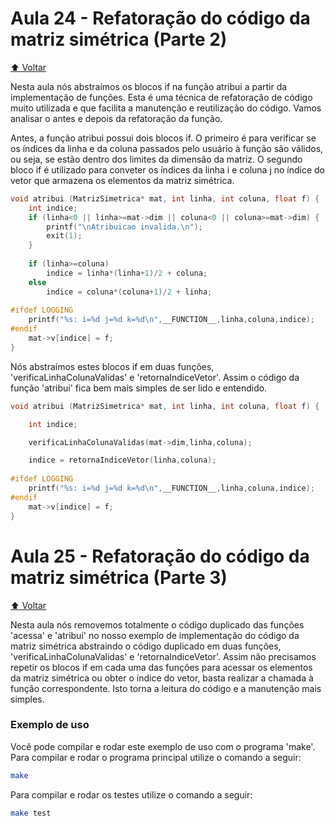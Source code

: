 # Aula 24 - Refatoração do código da matriz simétrica (Parte 2)

[:arrow_up: Voltar](https://github.com/Geofisicando/C-orientado-a-testes#%C3%ADndice)

Nesta aula nós abstraímos os blocos if na função atribui a partir da implementação de funções. Esta é uma técnica de refatoração de código muito utilizada e que facilita a manutenção e reutilização do código. Vamos analisar o antes e depois da refatoração da função.

Antes, a função atribui possui dois blocos if. O primeiro é para verificar se os índices da linha e da coluna passados pelo usuário à função são válidos, ou seja, se estão dentro dos limites da dimensão da matriz. O segundo bloco if é utilizado para conveter os índices da linha i e coluna j no índice do vetor que armazena os elementos da matriz simétrica.

```c
void atribui (MatrizSimetrica* mat, int linha, int coluna, float f) {
    int indice;
    if (linha<0 || linha>=mat->dim || coluna<0 || coluna>=mat->dim) {
        printf("\nAtribuicao invalida.\n");
        exit(1);
    }
    
    if (linha>=coluna)
        indice = linha*(linha+1)/2 + coluna;
    else
        indice = coluna*(coluna+1)/2 + linha;
   
#ifdef LOGGING 
    printf("%s: i=%d j=%d k=%d\n",__FUNCTION__,linha,coluna,indice);
#endif
    mat->v[indice] = f;
}
```

Nós abstraímos estes blocos if em duas funções, 'verificaLinhaColunaValidas' e 'retornaIndiceVetor'. Assim o código da função 'atribui' fica bem mais simples de ser lido e entendido.

```c
void atribui (MatrizSimetrica* mat, int linha, int coluna, float f) {

	int indice;

	verificaLinhaColunaValidas(mat->dim,linha,coluna);

	indice = retornaIndiceVetor(linha,coluna);
  
#ifdef LOGGING 
	printf("%s: i=%d j=%d k=%d\n",__FUNCTION__,linha,coluna,indice);
#endif
	mat->v[indice] = f;
}
 ```

# Aula 25 - Refatoração do código da matriz simétrica (Parte 3)

[:arrow_up: Voltar](https://github.com/Geofisicando/C-orientado-a-testes#%C3%ADndice)

Nesta aula nós removemos totalmente o código duplicado das funções 'acessa' e 'atribui' no nosso exemplo de implementação do código da matriz simétrica abstraindo o código duplicado em duas funções, 'verificaLinhaColunaValidas' e 'retornaIndiceVetor'. Assim não precisamos repetir os blocos if em cada uma das funções para acessar os elementos da matriz simétrica ou obter o índice do vetor, basta realizar a chamada à função correspondente. Isto torna a leitura do código e a manutenção mais simples.

### Exemplo de uso

Você pode compilar e rodar este exemplo de uso com o programa 'make'. Para compilar e rodar o programa principal utilize o comando a seguir:

```sh
make
```

Para compilar e rodar os testes utilize o comando a seguir:

```sh
make test
```
